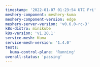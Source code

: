 ```yaml
---
timestamp: '2022-01-07 01:23:54 UTC Fri'
meshery-component: meshery-kuma
meshery-component-version: edge
meshery-server-version: 'v0.6.0-rc-3'
k8s-distro: minikube
k8s-version: 'v1.20.1'
service-mesh: Kuma
service-mesh-version: '1.4.0'
tests:
  kuma-control-plane: 'Running'
overall-status: 'passing'
---
```

